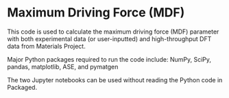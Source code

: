 # Maximum Driving Force (MDF)

This code is used to calculate the maximum driving force (MDF) parameter with both experimental data (or user-inputted) and high-throughput DFT data from Materials Project. 

Major Python packages required to run the code include: NumPy, SciPy, pandas, matplotlib, ASE, and pymatgen

The two Jupyter notebooks can be used without reading the Python code in Packaged. 
